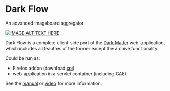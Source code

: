 Dark Flow 
=========

An advanced imageboard aggregator.

[![IMAGE ALT TEXT HERE](https://img.youtube.com/vi/fbLqfsB5PAs/0.jpg)](https://www.youtube.com/watch?v=fbLqfsB5PAs)

Dark Flow is a complete client-side port of the 
[Dark Matter](https://github.com/GChristensen/dm-browser#readme) 
web-application, which includes all feautres of the former except the archive 
functionality.

Could be run as:
* Firefox addon (download [xpi](https://github.com/GChristensen/dark-flow/blob/master/firefox/dark_flow_imageboard_browser-1.0.3-an+fx.xpi?raw=true))
* web-application in a servlet container (including GAE).

See the [manual](https://raw.github.com/GChristensen/dark-flow/master/manual.png) or [video](https://youtu.be/fbLqfsB5PAs) for more information.
